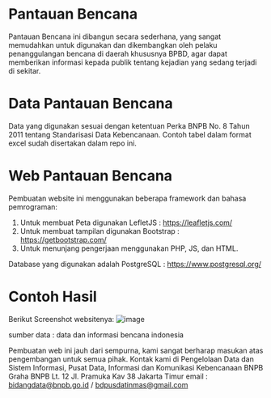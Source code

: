 # Pantauan Bencana

Pantauan Bencana ini dibangun secara sederhana, yang sangat memudahkan untuk digunakan dan dikembangkan oleh pelaku penanggulangan bencana di daerah khususnya BPBD, agar dapat memberikan informasi kepada publik tentang kejadian yang sedang terjadi di sekitar.

# Data Pantauan Bencana

Data yang digunakan sesuai dengan ketentuan Perka BNPB No. 8 Tahun 2011 tentang Standarisasi Data Kebencanaan.
Contoh tabel dalam format excel sudah disertakan dalam repo ini.

# Web Pantauan Bencana

Pembuatan website ini menggunakan beberapa framework dan bahasa pemrograman:
  1. Untuk membuat Peta digunakan LefletJS : https://leafletjs.com/
  2. Untuk membuat tampilan digunakan Bootstrap : https://getbootstrap.com/
  3. Untuk menunjang pengerjaan menggunakan PHP, JS, dan HTML.
 
Database yang digunakan adalah PostgreSQL : https://www.postgresql.org/

# Contoh Hasil

Berikut Screenshot websitenya:
![image](https://user-images.githubusercontent.com/46670661/109737610-ea6c3d00-7bf8-11eb-8f43-f6c0d23cec40.png)

sumber data : data dan informasi bencana indonesia

Pembuatan web ini jauh dari sempurna, kami sangat berharap masukan atas pengembangan untuk semua pihak.
Kontak kami di Pengelolaan Data dan Sistem Informasi, Pusat Data, Informasi dan Komunikasi Kebencanaan BNPB
Graha BNPB Lt. 12 Jl. Pramuka Kav 38 Jakarta Timur
email : bidangdata@bnpb.go.id / bdpusdatinmas@gmail.com
